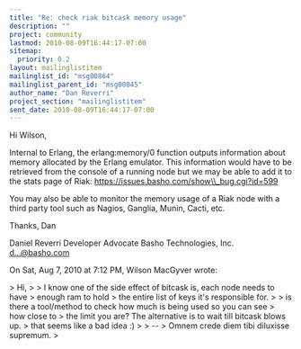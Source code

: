```yaml
---
title: "Re: check riak bitcask memory usage"
description: ""
project: community
lastmod: 2010-08-09T16:44:17-07:00
sitemap:
  priority: 0.2
layout: mailinglistitem
mailinglist_id: "msg00864"
mailinglist_parent_id: "msg00845"
author_name: "Dan Reverri"
project_section: "mailinglistitem"
sent_date: 2010-08-09T16:44:17-07:00
---
```



Hi Wilson,

Internal to Erlang, the erlang:memory/0 function outputs information about
memory allocated by the Erlang emulator. This information would have to be
retrieved from the console of a running node but we may be able to add it to
the stats page of Riak:
https://issues.basho.com/show\\_bug.cgi?id=599

You may also be able to monitor the memory usage of a Riak node with a third
party tool such as Nagios, Ganglia, Munin, Cacti, etc.

Thanks,
Dan

Daniel Reverri
Developer Advocate
Basho Technologies, Inc.
d...@basho.com


On Sat, Aug 7, 2010 at 7:12 PM, Wilson MacGyver  wrote:

&gt; Hi,
&gt;
&gt; I know one of the side effect of bitcask is, each node needs to have
&gt; enough ram to hold
&gt; the entire list of keys it's responsible for.
&gt;
&gt; is there a tool/method to check how much is being used so you can see
&gt; how close to
&gt; the limit you are? The alternative is to wait till bitcask blows up.
&gt; that seems like a bad idea :)
&gt;
&gt; --
&gt; Omnem crede diem tibi diluxisse supremum.
&gt;

